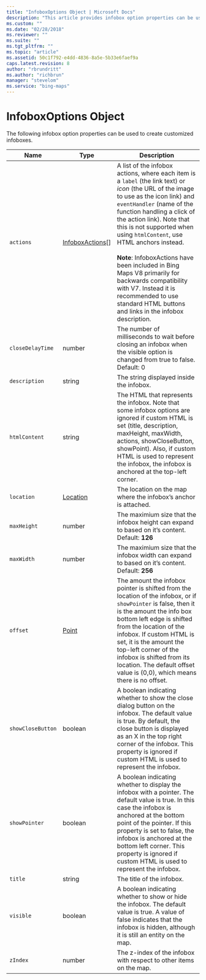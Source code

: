 ```yaml
---
title: "InfoboxOptions Object | Microsoft Docs"
description: "This article provides infobox option properties can be used to create customized infoboxes."
ms.custom: ""
ms.date: "02/28/2018"
ms.reviewer: ""
ms.suite: ""
ms.tgt_pltfrm: ""
ms.topic: "article"
ms.assetid: 50c1f792-e4dd-4836-8a5e-5b33e6faef9a
caps.latest.revision: 8
author: "rbrundritt"
ms.author: "richbrun"
manager: "stevelom"
ms.service: "bing-maps"
---
```


# InfoboxOptions Object

The following infobox option properties can be used to create customized infoboxes.

| Name            | Type               | Description                                                                                     |
|-----------------|--------------------|-------------------------------------------------------------------------------------------------|
| `actions`         | [InfoboxActions](infoboxactions-object.md)\[\] | A list of the infobox actions, where each item is a `label` (the link text) or *icon* (the URL of the image to use as the icon link) and `eventHandler` (name of the function handling a click of the action link). Note that this is not supported when using `htmlContent`, use HTML anchors instead. <br/><br/>**Note**: InfoboxActions have been included in Bing Maps V8 primarily for backwards compatibility with V7. Instead it is recommended to use standard HTML buttons and links in the infobox description.  |
| `closeDelayTime` | number | The number of milliseconds to wait before closing an infobox when the visible option is changed from true to false. Default: 0 | 
| `description`     | string             | The string displayed inside the infobox.   |
| `htmlContent`     | string             | The HTML that represents the infobox. Note that some infobox options are ignored if custom HTML is set (title, description, maxHeight, maxWidth, actions, showCloseButton, showPoint). Also, if custom HTML is used to represent the infobox, the infobox is anchored at the top-left corner.|
| `location`        | [Location](location-class.md) | The location on the map where the infobox’s anchor is attached.   |
| `maxHeight` | number | The maximium size that the infobox height can expand to based on it’s content. Default: **126** |
| `maxWidth` | number | The maximium size that the infobox width can expand to based on it’s content. Default: **256** |
| `offset`          | [Point](point-class.md) | The amount the infobox pointer is shifted from the location of the infobox, or if `showPointer` is false, then it is the amount the info box bottom left edge is shifted from the location of the infobox. If custom HTML is set, it is the amount the top-left corner of the infobox is shifted from its location. The default offset value is (0,0), which means there is no offset.  |
| `showCloseButton` | boolean            | A boolean indicating whether to show the close dialog button on the infobox. The default value is true. By default, the close button is displayed as an X in the top right corner of the infobox. This property is ignored if custom HTML is used to represent the infobox.     |
| `showPointer`     | boolean            | A boolean indicating whether to display the infobox with a pointer. The default value is true. In this case the infobox is anchored at the bottom point of the pointer. If this property is set to false, the infobox is anchored at the bottom left corner. This property is ignored if custom HTML is used to represent the infobox.                                            |
| `title`           | string             | The title of the infobox. |
| `visible`         | boolean            | A boolean indicating whether to show or hide the infobox. The default value is true. A value of false indicates that the infobox is hidden, although it is still an entity on the map.    |
| `zIndex`          | number             | The z-index of the infobox with respect to other items on the map.     |
